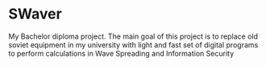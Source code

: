 # SWaver
My Bachelor diploma project. The main goal of this project is to replace old soviet equipment in my university with light and fast set of digital programs to perform calculations in Wave Spreading and Information Security
